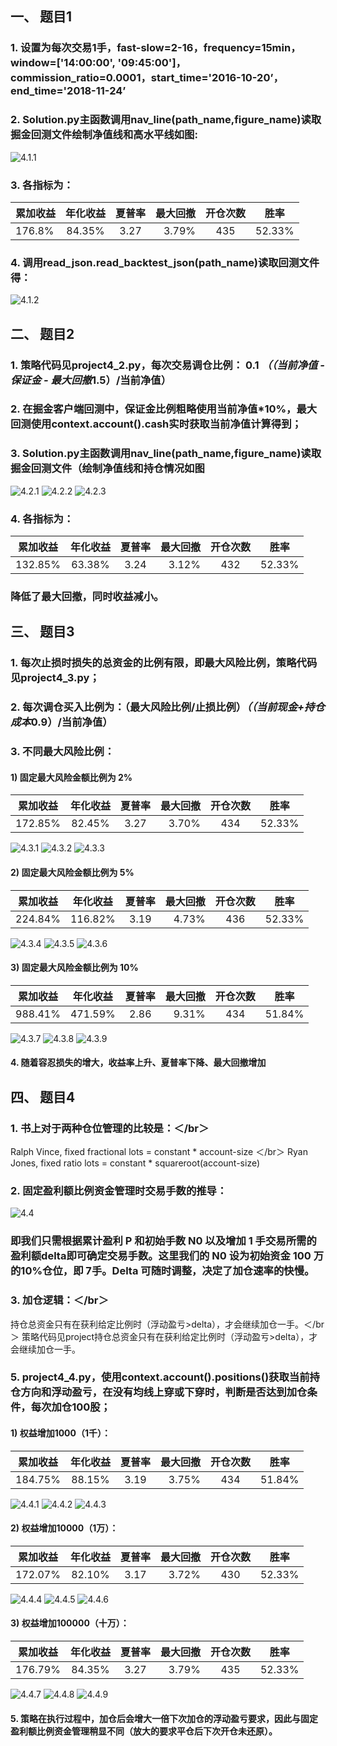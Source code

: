 ## 一、	题目1
### 1.	设置为每次交易1手，fast-slow=2-16，frequency=15min，window=['14:00:00', '09:45:00']，commission_ratio=0.0001，start_time='2016-10-20’， end_time='2018-11-24’
### 2.	Solution.py主函数调用nav_line(path_name,figure_name)读取掘金回测文件绘制净值线和高水平线如图:
![4.1.1](https://github.com/xhlgogo/Quantitative-Investment-Trading-system/blob/master/trading_system/project4/4.1.1.png)
### 3.	各指标为：
累加收益 |	年化收益	| 夏普率	| 最大回撤	| 开仓次数	| 胜率
------- | :-------: | :----: |--------: | :------: | :-----:
176.8%  |   84.35%  |   3.27 |   3.79%  |    435   | 52.33% 
### 4.	调用read_json.read_backtest_json(path_name)读取回测文件得：
![4.1.2](https://github.com/xhlgogo/Quantitative-Investment-Trading-system/blob/master/trading_system/project4/4.1.2.png)

## 二、	题目2
### 1.	策略代码见project4_2.py，每次交易调仓比例： 0.1 *（（当前净值 - 保证金 - 最大回撤*1.5）/当前净值）
### 2.	在掘金客户端回测中，保证金比例粗略使用当前净值*10%，最大回测使用context.account().cash实时获取当前净值计算得到；
### 3.	Solution.py主函数调用nav_line(path_name,figure_name)读取掘金回测文件（绘制净值线和持仓情况如图
![4.2.1](https://github.com/xhlgogo/Quantitative-Investment-Trading-system/blob/master/trading_system/project4/4.2.1.png)
![4.2.2](https://github.com/xhlgogo/Quantitative-Investment-Trading-system/blob/master/trading_system/project4/4.2.2.png)
![4.2.3](https://github.com/xhlgogo/Quantitative-Investment-Trading-system/blob/master/trading_system/project4/4.2.3.png)
### 4.	各指标为：
累加收益 |	年化收益	| 夏普率	| 最大回撤	| 开仓次数	| 胜率
------- | :-------: | :----: |--------: | :------: | :-----:
132.85% |   63.38%  |   3.24 |   3.12%  |    432   | 52.33% 
### 降低了最大回撤，同时收益减小。

## 三、	题目3
### 1.	每次止损时损失的总资金的比例有限，即最大风险比例，策略代码见project4_3.py；
### 2.	每次调仓买入比例为：（最大风险比例/止损比例）*（（当前现金+持仓成本*0.9）/当前净值）
### 3.	不同最大风险比例：
#### 1)	固定最大风险金额比例为 2%
累加收益 |	年化收益	| 夏普率	| 最大回撤	| 开仓次数	| 胜率
------- | :-------: | :----: |--------: | :------: | :-----:
172.85% |   82.45%  |   3.27 |   3.70%  |    434   | 52.33% 

![4.3.1](https://github.com/xhlgogo/Quantitative-Investment-Trading-system/blob/master/trading_system/project4/4.3.1.png)
![4.3.2](https://github.com/xhlgogo/Quantitative-Investment-Trading-system/blob/master/trading_system/project4/4.3.2.png)
![4.3.3](https://github.com/xhlgogo/Quantitative-Investment-Trading-system/blob/master/trading_system/project4/4.3.3.png)
#### 2)	固定最大风险金额比例为 5%
累加收益 |	年化收益	| 夏普率	| 最大回撤	| 开仓次数	| 胜率
------- | :-------: | :----: |--------: | :------: | :-----:
224.84% |  116.82%  |   3.19 |   4.73%  |    436   | 52.33% 

![4.3.4](https://github.com/xhlgogo/Quantitative-Investment-Trading-system/blob/master/trading_system/project4/4.3.4.png)
![4.3.5](https://github.com/xhlgogo/Quantitative-Investment-Trading-system/blob/master/trading_system/project4/4.3.5.png)
![4.3.6](https://github.com/xhlgogo/Quantitative-Investment-Trading-system/blob/master/trading_system/project4/4.3.6.png)
#### 3)	固定最大风险金额比例为 10%
累加收益 |	年化收益	| 夏普率	| 最大回撤	| 开仓次数	| 胜率
------- | :-------: | :----: |--------: | :------: | :-----:
988.41% |  471.59%  |   2.86 |   9.31%  |    434   | 51.84% 

![4.3.7](https://github.com/xhlgogo/Quantitative-Investment-Trading-system/blob/master/trading_system/project4/4.3.7.png)
![4.3.8](https://github.com/xhlgogo/Quantitative-Investment-Trading-system/blob/master/trading_system/project4/4.3.8.png)
![4.3.9](https://github.com/xhlgogo/Quantitative-Investment-Trading-system/blob/master/trading_system/project4/4.3.9.png)
#### 4.	随着容忍损失的增大，收益率上升、夏普率下降、最大回撤增加

## 四、	题目4
### 1.	书上对于两种仓位管理的比较是：＜/br＞
Ralph Vince, fixed fractional lots = constant * account-size ＜/br＞
Ryan Jones, fixed ratio lots = constant * squareroot(account-size)
### 2.	固定盈利额比例资金管理时交易手数的推导：
![4.4](https://github.com/xhlgogo/Quantitative-Investment-Trading-system/blob/master/trading_system/project4/4.4.png)
###   即我们只需根据累计盈利 P 和初始手数 N0 以及增加 1 手交易所需的盈利额delta即可确定交易手数。这里我们的 N0 设为初始资金 100 万的10%仓位，即 7手。Delta 可随时调整，决定了加仓速率的快慢。
### 3.	加仓逻辑：＜/br＞
持仓总资金只有在获利给定比例时（浮动盈亏>delta），才会继续加仓一手。＜/br＞
策略代码见project持仓总资金只有在获利给定比例时（浮动盈亏>delta），才会继续加仓一手。
### 5.	project4_4.py，使用context.account().positions()获取当前持仓方向和浮动盈亏，在没有均线上穿或下穿时，判断是否达到加仓条件，每次加仓100股；
#### 1)	权益增加1000（1千）：
累加收益 |	年化收益	| 夏普率	| 最大回撤	| 开仓次数	| 胜率
------- | :-------: | :----: |--------: | :------: | :-----:
184.75% |  88.15%   |   3.19 |   3.75%  |    434   | 51.84% 

![4.4.1](https://github.com/xhlgogo/Quantitative-Investment-Trading-system/blob/master/trading_system/project4/4.4.1.png)
![4.4.2](https://github.com/xhlgogo/Quantitative-Investment-Trading-system/blob/master/trading_system/project4/4.4.2.png)
![4.4.3](https://github.com/xhlgogo/Quantitative-Investment-Trading-system/blob/master/trading_system/project4/4.4.3.png)
#### 2)	权益增加10000（1万）：
累加收益 |	年化收益	| 夏普率	| 最大回撤	| 开仓次数	| 胜率
------- | :-------: | :----: |--------: | :------: | :-----:
172.07% |  82.10%   |   3.17 |   3.72%  |    430   | 52.33% 

![4.4.4](https://github.com/xhlgogo/Quantitative-Investment-Trading-system/blob/master/trading_system/project4/4.4.4.png)
![4.4.5](https://github.com/xhlgogo/Quantitative-Investment-Trading-system/blob/master/trading_system/project4/4.4.5.png)
![4.4.6](https://github.com/xhlgogo/Quantitative-Investment-Trading-system/blob/master/trading_system/project4/4.4.6.png)
#### 3)	权益增加100000（十万）：
累加收益 |	年化收益	| 夏普率	| 最大回撤	| 开仓次数	| 胜率
------- | :-------: | :----: |--------: | :------: | :-----:
176.79% |  84.35%   |   3.27 |   3.79%  |    435   | 52.33% 

![4.4.7](https://github.com/xhlgogo/Quantitative-Investment-Trading-system/blob/master/trading_system/project4/4.4.7.png)
![4.4.8](https://github.com/xhlgogo/Quantitative-Investment-Trading-system/blob/master/trading_system/project4/4.4.8.png)
![4.4.9](https://github.com/xhlgogo/Quantitative-Investment-Trading-system/blob/master/trading_system/project4/4.4.9.png)
#### 5.	策略在执行过程中，加仓后会增大一倍下次加仓的浮动盈亏要求，因此与固定盈利额比例资金管理稍显不同（放大的要求平仓后下次开仓未还原）。
